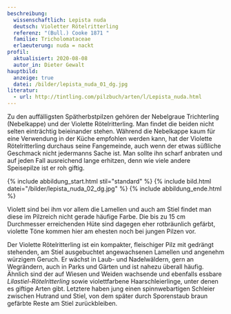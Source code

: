 ```yaml
---
beschreibung:
  wissenschaftlich: Lepista nuda
  deutsch: Violetter Rötelritterling
  referenz: "(Bull.) Cooke 1871 "
  familie: Tricholomataceae
  erlaeuterung: nuda = nackt
profil:
  aktualisiert: 2020-08-08
  autor_in: Dieter Gewalt
hauptbild:
  anzeige: true
  datei: /bilder/lepista_nuda_01_dg.jpg
literatur:
  - url: http://tintling.com/pilzbuch/arten/l/Lepista_nuda.html
---
```

Zu den auffälligsten Spätherbstpilzen gehören der Nebelgraue Trichterling (Nebelkappe) und der Violette Rötelritterling. Man findet die beiden nicht selten einträchtig beieinander stehen. Während die Nebelkappe kaum für eine Verwendung in der Küche empfohlen werden kann, hat der Violette Rötelritterling durchaus seine Fangemeinde, auch wenn der etwas süßliche Geschmack nicht jedermanns Sache ist. Man sollte ihn scharf anbraten und auf jeden Fall ausreichend lange erhitzen, denn wie viele andere Speisepilze ist er roh giftig.

{% include abbildung_start.html stil="standard" %}
{% include bild.html datei="/bilder/lepista_nuda_02_dg.jpg" %}
{% include abbildung_ende.html %}

Violett sind bei ihm vor allem die Lamellen und auch am Stiel findet man diese im Pilzreich nicht gerade häufige Farbe. Die bis zu 15 cm Durchmesser erreichenden Hüte sind dagegen eher rotbräunlich gefärbt, violette Töne kommen hier am ehesten noch bei jungen Pilzen vor. 

Der Violette Rötelritterling ist ein kompakter, fleischiger Pilz mit gedrängt stehenden, am Stiel ausgebuchtet angewachsenen Lamellen und angenehm würzigem Geruch. Er wächst in Laub- und Nadelwäldern, gern an Wegrändern, auch in Parks und Gärten und ist nahezu überall häufig. Ähnlich sind der auf Wiesen und Weiden wachsende und ebenfalls essbare *Lilastiel-Rötelritterling* sowie violettfarbene Haarschleierlinge, unter denen es giftige Arten gibt. Letztere haben jung einen spinnwebartigen Schleier zwischen Hutrand und Stiel, von dem später durch Sporenstaub braun gefärbte Reste am Stiel zurückbleiben.